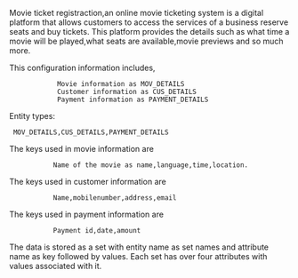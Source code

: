 Movie ticket registraction,an online movie ticketing system is a digital platform that allows customers to access the services of a business reserve seats and buy tickets. This platform provides the details such as what time a movie will be played,what seats are available,movie previews and so much more.


This configuration information includes,

                Movie information as MOV_DETAILS
                Customer information as CUS_DETAILS 
                Payment information as PAYMENT_DETAILS 
                

Entity types: 

     MOV_DETAILS,CUS_DETAILS,PAYMENT_DETAILS 
     

The keys used in movie information are

               Name of the movie as name,language,time,location.
               
The keys used in customer information are

               Name,mobilenumber,address,email
               
The keys used in payment information are

               Payment id,date,amount
               

The data is stored as a set with entity name as set names and attribute name as key followed by values. Each set has over four attributes with values associated with it.


 
